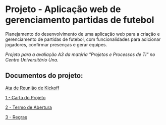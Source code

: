 # Projeto - Aplicação web de gerenciamento partidas de futebol
Planejamento do desenvolvimento de uma aplicação web para a criação e gerenciamento de partidas de futebol, com funcionalidades para adicionar jogadores, confirmar presenças e gerar equipes.

<i>Projeto para a avaliação A3 da matéria "Projetos e Processos de TI" no Centro Universitário Una.</i>

## Documentos do projeto:
[Ata de Reunião de Kickoff](000%20-%20Ata%20de%20Reunião%20de%20Kickoff.pdf)

[1 - Carta do Projeto](001%20-%20Carta%20do%20Projeto.pdf)

[2 - Termo de Abertura](002%20-%20Termo%20de%20Abertura%20do%20Projeto.pdf)

[3 - Regras](003%20-%Regras%20do%20Projeto.pdf)
